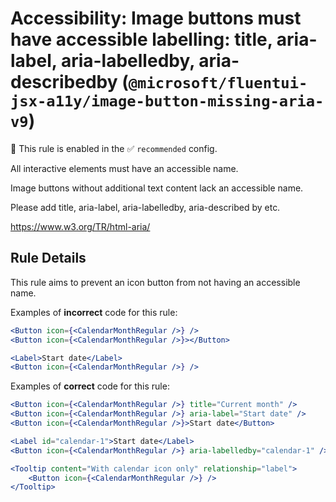 # Accessibility: Image buttons must have accessible labelling: title, aria-label, aria-labelledby, aria-describedby (`@microsoft/fluentui-jsx-a11y/image-button-missing-aria-v9`)

💼 This rule is enabled in the ✅ `recommended` config.

<!-- end auto-generated rule header -->

All interactive elements must have an accessible name.

Image buttons without additional text content lack an accessible name.

Please add title, aria-label, aria-labelledby, aria-described by etc.

<https://www.w3.org/TR/html-aria/>

## Rule Details

This rule aims to prevent an icon button from not having an accessible name.

Examples of **incorrect** code for this rule:

```jsx
<Button icon={<CalendarMonthRegular />} />
<Button icon={<CalendarMonthRegular />}></Button>

<Label>Start date</Label>
<Button icon={<CalendarMonthRegular />} />
```

Examples of **correct** code for this rule:

```jsx
<Button icon={<CalendarMonthRegular />} title="Current month" />
<Button icon={<CalendarMonthRegular />} aria-label="Start date" />
<Button icon={<CalendarMonthRegular />}>Start date</Button>

<Label id="calendar-1">Start date</Label>
<Button icon={<CalendarMonthRegular />} aria-labelledby="calendar-1" />

<Tooltip content="With calendar icon only" relationship="label">
    <Button icon={<CalendarMonthRegular />} />
</Tooltip>
```

